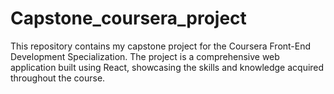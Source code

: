 # Capstone_coursera_project
This repository contains my capstone project for the Coursera Front-End Development Specialization. The project is a comprehensive web application built using React, showcasing the skills and knowledge acquired throughout the course.

